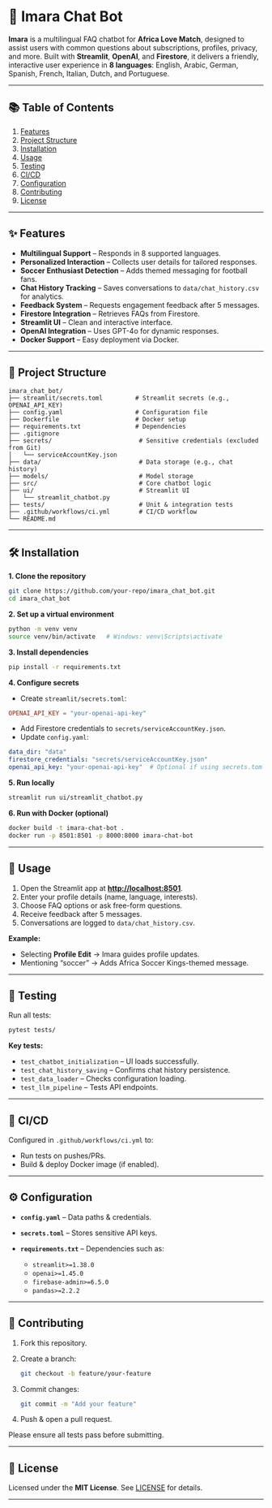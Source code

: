 # 💬 Imara Chat Bot

**Imara** is a multilingual FAQ chatbot for **Africa Love Match**, designed to assist users with common questions about subscriptions, profiles, privacy, and more.
Built with **Streamlit**, **OpenAI**, and **Firestore**, it delivers a friendly, interactive user experience in **8 languages**: English, Arabic, German, Spanish, French, Italian, Dutch, and Portuguese.

---

## 📚 Table of Contents

1. [Features](#-features)
2. [Project Structure](#-project-structure)
3. [Installation](#-installation)
4. [Usage](#-usage)
5. [Testing](#-testing)
6. [CI/CD](#-cicd)
7. [Configuration](#-configuration)
8. [Contributing](#-contributing)
9. [License](#-license)

---

## ✨ Features

* **Multilingual Support** – Responds in 8 supported languages.
* **Personalized Interaction** – Collects user details for tailored responses.
* **Soccer Enthusiast Detection** – Adds themed messaging for football fans.
* **Chat History Tracking** – Saves conversations to `data/chat_history.csv` for analytics.
* **Feedback System** – Requests engagement feedback after 5 messages.
* **Firestore Integration** – Retrieves FAQs from Firestore.
* **Streamlit UI** – Clean and interactive interface.
* **OpenAI Integration** – Uses GPT-4o for dynamic responses.
* **Docker Support** – Easy deployment via Docker.

---

## 📂 Project Structure

```
imara_chat_bot/
├── streamlit/secrets.toml         # Streamlit secrets (e.g., OPENAI_API_KEY)
├── config.yaml                    # Configuration file
├── Dockerfile                     # Docker setup
├── requirements.txt               # Dependencies
├── .gitignore
├── secrets/                        # Sensitive credentials (excluded from Git)
│   └── serviceAccountKey.json
├── data/                           # Data storage (e.g., chat history)
├── models/                         # Model storage
├── src/                            # Core chatbot logic
├── ui/                             # Streamlit UI
│   └── streamlit_chatbot.py
├── tests/                          # Unit & integration tests
├── .github/workflows/ci.yml        # CI/CD workflow
└── README.md
```

---

## 🛠 Installation

**1. Clone the repository**

```bash
git clone https://github.com/your-repo/imara_chat_bot.git
cd imara_chat_bot
```

**2. Set up a virtual environment**

```bash
python -m venv venv
source venv/bin/activate   # Windows: venv\Scripts\activate
```

**3. Install dependencies**

```bash
pip install -r requirements.txt
```

**4. Configure secrets**

* Create `streamlit/secrets.toml`:

```toml
OPENAI_API_KEY = "your-openai-api-key"
```

* Add Firestore credentials to `secrets/serviceAccountKey.json`.
* Update `config.yaml`:

```yaml
data_dir: "data"
firestore_credentials: "secrets/serviceAccountKey.json"
openai_api_key: "your-openai-api-key"  # Optional if using secrets.toml
```

**5. Run locally**

```bash
streamlit run ui/streamlit_chatbot.py
```

**6. Run with Docker (optional)**

```bash
docker build -t imara-chat-bot .
docker run -p 8501:8501 -p 8000:8000 imara-chat-bot
```

---

## 🚀 Usage

1. Open the Streamlit app at **[http://localhost:8501](http://localhost:8501)**.
2. Enter your profile details (name, language, interests).
3. Choose FAQ options or ask free-form questions.
4. Receive feedback after 5 messages.
5. Conversations are logged to `data/chat_history.csv`.

**Example:**

* Selecting **Profile Edit** → Imara guides profile updates.
* Mentioning “soccer” → Adds Africa Soccer Kings-themed message.

---

## 🧪 Testing

Run all tests:

```bash
pytest tests/
```

**Key tests:**

* `test_chatbot_initialization` – UI loads successfully.
* `test_chat_history_saving` – Confirms chat history persistence.
* `test_data_loader` – Checks configuration loading.
* `test_llm_pipeline` – Tests API endpoints.

---

## 🔄 CI/CD

Configured in `.github/workflows/ci.yml` to:

* Run tests on pushes/PRs.
* Build & deploy Docker image (if enabled).

---

## ⚙️ Configuration

* **`config.yaml`** – Data paths & credentials.
* **`secrets.toml`** – Stores sensitive API keys.
* **`requirements.txt`** – Dependencies such as:

  * `streamlit>=1.38.0`
  * `openai>=1.45.0`
  * `firebase-admin>=6.5.0`
  * `pandas>=2.2.2`

---

## 🤝 Contributing

1. Fork this repository.
2. Create a branch:

   ```bash
   git checkout -b feature/your-feature
   ```
3. Commit changes:

   ```bash
   git commit -m "Add your feature"
   ```
4. Push & open a pull request.

Please ensure all tests pass before submitting.

---

## 📜 License

Licensed under the **MIT License**. See [LICENSE](LICENSE) for details.

---

